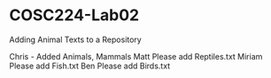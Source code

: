 # COSC224-Lab02
Adding Animal Texts to a Repository

Chris - Added Animals, Mammals
Matt Please add Reptiles.txt
Miriam Please add Fish.txt
Ben Please add Birds.txt
